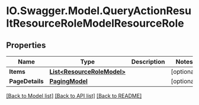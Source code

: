 # IO.Swagger.Model.QueryActionResultResourceRoleModelResourceRole
## Properties

Name | Type | Description | Notes
------------ | ------------- | ------------- | -------------
**Items** | [**List&lt;ResourceRoleModel&gt;**](ResourceRoleModel.md) |  | [optional] 
**PageDetails** | [**PagingModel**](PagingModel.md) |  | [optional] 

[[Back to Model list]](../README.md#documentation-for-models) [[Back to API list]](../README.md#documentation-for-api-endpoints) [[Back to README]](../README.md)

